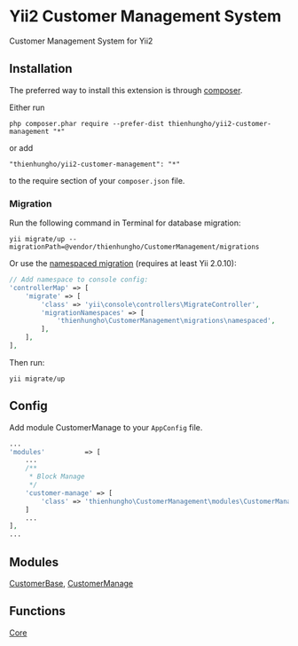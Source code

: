 Yii2 Customer Management System
====================
Customer Management System for Yii2

Installation
------------

The preferred way to install this extension is through [composer](http://getcomposer.org/download/).

Either run

```
php composer.phar require --prefer-dist thienhungho/yii2-customer-management "*"
```

or add

```
"thienhungho/yii2-customer-management": "*"
```

to the require section of your `composer.json` file.

### Migration

Run the following command in Terminal for database migration:

```
yii migrate/up --migrationPath=@vendor/thienhungho/CustomerManagement/migrations
```

Or use the [namespaced migration](http://www.yiiframework.com/doc-2.0/guide-db-migrations.html#namespaced-migrations) (requires at least Yii 2.0.10):

```php
// Add namespace to console config:
'controllerMap' => [
    'migrate' => [
        'class' => 'yii\console\controllers\MigrateController',
        'migrationNamespaces' => [
            'thienhungho\CustomerManagement\migrations\namespaced',
        ],
    ],
],
```

Then run:
```
yii migrate/up
```

Config
------------

Add module CustomerManage to your `AppConfig` file.

```php
...
'modules'          => [
    ...
    /**
     * Block Manage
     */
    'customer-manage' => [
        'class' => 'thienhungho\CustomerManagement\modules\CustomerManage\CustomerManagerModule',
    ]
    ...
],
...
```

Modules
------------

[CustomerBase](https://github.com/thienhungho/yii2-customer-management/tree/master/src/modules/CustomerBase), [CustomerManage](https://github.com/thienhungho/yii2-customer-management/tree/master/src/modules/CustomerManage)

Functions
------------

[Core](https://github.com/thienhungho/yii2-customer-management/tree/master/src/functions/core.php)